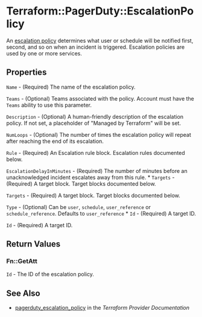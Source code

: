 # Terraform::PagerDuty::EscalationPolicy

An [escalation policy](https://v2.developer.pagerduty.com/v2/page/api-reference#!/Escalation_Policies/get_escalation_policies) determines what user or schedule will be notified first, second, and so on when an incident is triggered. Escalation policies are used by one or more services.

## Properties

`Name` - (Required) The name of the escalation policy.

`Teams` - (Optional) Teams associated with the policy. Account must have the `Teams` ability to use this parameter.

`Description` - (Optional) A human-friendly description of the escalation policy. If not set, a placeholder of "Managed by Terraform" will be set.

`NumLoops` - (Optional) The number of times the escalation policy will repeat after reaching the end of its escalation.

`Rule` - (Required) An Escalation rule block. Escalation rules documented below.

`EscalationDelayInMinutes` - (Required) The number of minutes before an unacknowledged incident escalates away from this rule. * `Targets` - (Required) A target block. Target blocks documented below.

`Targets` - (Required) A target block. Target blocks documented below.

`Type` - (Optional) Can be `user`, `schedule`, `user_reference` or `schedule_reference`. Defaults to `user_reference` * `Id` - (Required) A target ID.

`Id` - (Required) A target ID.


## Return Values

### Fn::GetAtt

`Id` - The ID of the escalation policy.

## See Also

* [pagerduty_escalation_policy](https://www.terraform.io/docs/providers/pagerduty/r/escalation_policy.html) in the _Terraform Provider Documentation_